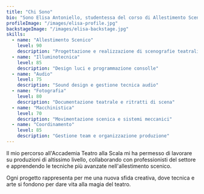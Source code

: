```yaml
---
title: "Chi Sono"
bio: "Sono Elisa Antoniello, studentessa del corso di Allestimento Scenico presso la prestigiosa Accademia Teatro alla Scala di Milano. La mia passione per il teatro è nata fin da piccola, e oggi ho la fortuna di trasformarla nella mia professione. Specializzata in illuminotecnica e scenografia, porto avanti ogni progetto con dedizione e creatività."
profileImage: "/images/elisa-profile.jpg"
backstageImage: "/images/elisa-backstage.jpg"
skills:
  - name: "Allestimento Scenico"
    level: 90
    description: "Progettazione e realizzazione di scenografie teatrali"
  - name: "Illuminotecnica"
    level: 85
    description: "Design luci e programmazione consolle"
  - name: "Audio"
    level: 75
    description: "Sound design e gestione tecnica audio"
  - name: "Fotografia"
    level: 80
    description: "Documentazione teatrale e ritratti di scena"
  - name: "Macchinistica"
    level: 70
    description: "Movimentazione scenica e sistemi meccanici"
  - name: "Coordinamento"
    level: 85
    description: "Gestione team e organizzazione produzione"
---
```


Il mio percorso all'Accademia Teatro alla Scala mi ha permesso di lavorare su produzioni di altissimo livello, collaborando con professionisti del settore e apprendendo le tecniche più avanzate nell'allestimento scenico.

Ogni progetto rappresenta per me una nuova sfida creativa, dove tecnica e arte si fondono per dare vita alla magia del teatro.
